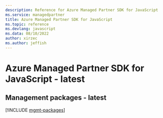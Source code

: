 ```yaml
---
description: Reference for Azure Managed Partner SDK for JavaScript
ms.service: managedpartner
title: Azure Managed Partner SDK for JavaScript
ms.topic: reference
ms.devlang: javascript
ms.data: 08/10/2022
author: xirzec
ms.author: jeffish
---
```

# Azure Managed Partner SDK for JavaScript - latest

## Management packages - latest
[!INCLUDE [mgmt-packages](managed-partner-mgmt-index.md)]